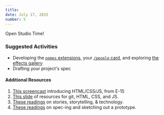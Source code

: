 ```yaml
---
title: 
date: July 17, 2015
number: 5
---
```


Open Studio Time!

### Suggested Activities
-   Developing the [`pomes` extensions](https://github.com/dgmds15/a-story-in-pomes), your [`/people` card](http://codepen.io/duffles/pen/EjQLzy), and exploring [the effects gallery](https://github.com/dgmds15/html-css-js-gallery)
-   Drafting your project's spec

#### Additional Resources

1.  [This screencast](https://github.com/dgmds15/HTML.CSS.JS-Intro) introducing HTML/CSS/JS, from E-15
2.  [This slide](/sessions/3/#/resources) of resources for git, HTML, CSS, and JS.
3.  [These readings](https://gist.github.com/aresnick/11ff4be3cf5b861c4748) on stories, storytelling, & technology.
4.  [These readings](https://gist.github.com/aresnick/20213ebaa69fc38f86a7) on spec-ing and sketching out a prototype.